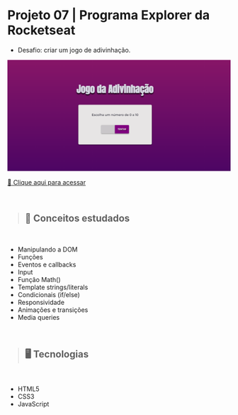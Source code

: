 # Projeto 07 | Programa Explorer da Rocketseat

- Desafio: criar um jogo de adivinhação.

<img src="./preview.png" width=550>

[🔗 Clique aqui para acessar](https://alineviana.github.io/jogo-adivinhacao/)

<br>

> ## 📝 Conceitos estudados
<br>

- Manipulando a DOM
- Funções
- Eventos e callbacks
- Input
- Função Math()
- Template strings/literals
- Condicionais (if/else)
- Responsividade
- Animações e transições
- Media queries

<br>

> ## 🖥️ Tecnologias

<br>

- HTML5  
- CSS3
- JavaScript

<br>



